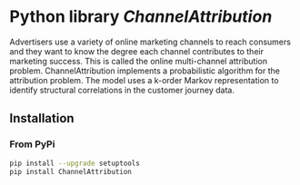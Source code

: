 Python library *ChannelAttribution*
===================================

Advertisers use a variety of online marketing channels to reach consumers and they want to know the degree each channel contributes to their marketing success. This is called the online multi-channel attribution problem. ChannelAttribution implements a probabilistic algorithm for the attribution problem. The model uses a k-order Markov representation to identify structural correlations in the customer journey data.

Installation
------------

### From PyPi

```bash
pip install --upgrade setuptools
pip install ChannelAttribution
```

